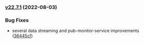 ### [v22.7.1](https://github.com/idlab-discover/obelisk/compare/v22.7.0...v22.7.1) (2022-08-03)


### Bug Fixes

* several data streaming and pub-monitor-service improvements ([36445cf](https://github.com/idlab-discover/obelisk/commit/36445cf143a55d364fb0f9a42f88232d90f4c162))

